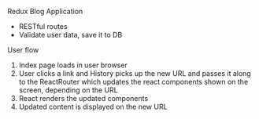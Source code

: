 Redux Blog Application
- RESTful routes
- Validate user data, save it to DB


User flow

1. Index page loads in user browser
2. User clicks a link and History picks up the new URL and passes it along to the ReactRouter which updates the react components shown on the screen, depending on the URL
3. React renders the updated components
4. Updated content is displayed on the new URL